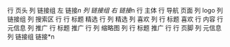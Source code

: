 行 页头
    列 链接组 左
        链接*n
    列 链接组 右
        链接*n
行 主体
    行 导航 页面
        列 logo
        列 链接组
        列 搜索区
    行
        行 标题 精选
        行
            列 精选
                列 喜欢
                列
                    行 标题 喜欢
                    行 内容
                    行 元信息
            列 推广
                行 标题 推广
                行
                    列 缩略图
                    列 
                        行 标题 推广
                        行 
行 页脚
    列 元信息
    列 链接组
        链接*n